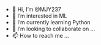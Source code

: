 - 👋 Hi, I’m @MJY237
- 👀 I’m interested in ML
- 🌱 I’m currently learning Python 
- 💞️ I’m looking to collaborate on ...
- 📫 How to reach me ...

<!---
MJY237/MJY237 is a ✨ special ✨ repository because its `README.md` (this file) appears on your GitHub profile.
You can click the Preview link to take a look at your changes.
--->
